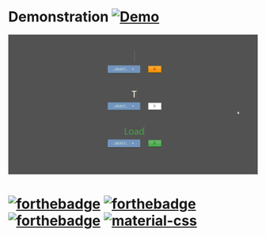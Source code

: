 # Demonstration [![Demo](https://img.shields.io/badge/Web-Preview-blueviolet.svg?style=for-the-badge&logo=discourse)](https://github.com/Rakitic07/ETL)

![ETLGif](https://github.com/Rakitic07/ETL/blob/master/ETLGIF.gif)


# [![forthebadge](https://forthebadge.com/images/badges/uses-html.svg)](https://forthebadge.com)  [![forthebadge](https://forthebadge.com/images/badges/uses-css.svg)](https://forthebadge.com)  [![forthebadge](https://forthebadge.com/images/badges/uses-js.svg)](https://forthebadge.com)  [![material-css](https://img.shields.io/badge/Material%20CSS-v1.0.0-blue.svg?style=flat&logo=css3)](hhttps://materializecss.com/)